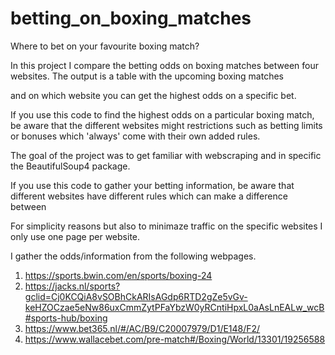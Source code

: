 # betting_on_boxing_matches
Where to bet on your favourite boxing match?

In this project I compare the betting odds on boxing matches between four websites. The output is a table with the upcoming boxing matches

and on which website you can get the highest odds on a specific bet. 

If you use this code to find the highest odds on a particular boxing match, be aware that the different websites might restrictions such as betting limits or bonuses which 'always' come with their own added rules. 


The goal of the project was to get familiar with webscraping and in specific the BeautifulSoup4 package. 

If you use this code to gather your betting information, be aware that different websites have different rules which can make a difference between 


For simplicity reasons but also to minimaze traffic on the specific websites I only use one page per website. 

I gather the odds/information from the following webpages.
1. https://sports.bwin.com/en/sports/boxing-24
2. https://jacks.nl/sports?gclid=Cj0KCQiA8vSOBhCkARIsAGdp6RTD2gZe5vGv-keHZOCzae5eNw86uxCmmZytPFaYbzW0yRCntiHpxL0aAsLnEALw_wcB#sports-hub/boxing
3. https://www.bet365.nl/#/AC/B9/C20007979/D1/E148/F2/
4. https://www.wallacebet.com/pre-match#/Boxing/World/13301/19256588
